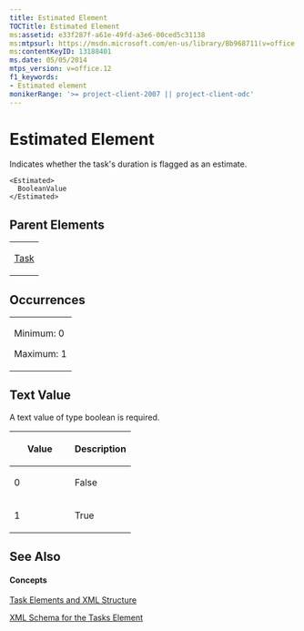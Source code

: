```yaml
---
title: Estimated Element
TOCTitle: Estimated Element
ms:assetid: e33f287f-a61e-49fd-a3e6-00ced5c31138
ms:mtpsurl: https://msdn.microsoft.com/en-us/library/Bb968711(v=office.12)
ms:contentKeyID: 13188401
ms.date: 05/05/2014
mtps_version: v=office.12
f1_keywords:
- Estimated element
monikerRange: '>= project-client-2007 || project-client-odc'
---
```


# Estimated Element




Indicates whether the task's duration is flagged as an estimate.

    <Estimated>
      BooleanValue
    </Estimated>

## Parent Elements

<table>
<colgroup>
<col style="width: 100%" />
</colgroup>
<tbody>
<tr class="odd">
<td><p><a href="bb968487(v=office.12).md">Task</a></p></td>
</tr>
</tbody>
</table>

## Occurrences

<table>
<colgroup>
<col style="width: 100%" />
</colgroup>
<tbody>
<tr class="odd">
<td><p>Minimum: 0</p>
<p>Maximum: 1</p></td>
</tr>
</tbody>
</table>

## Text Value

A text value of type boolean is required.

<table>
<colgroup>
<col style="width: 50%" />
<col style="width: 50%" />
</colgroup>
<thead>
<tr class="header">
<th><p>Value</p></th>
<th><p>Description</p></th>
</tr>
</thead>
<tbody>
<tr class="odd">
<td><p>0</p></td>
<td><p>False</p></td>
</tr>
<tr class="even">
<td><p>1</p></td>
<td><p>True</p></td>
</tr>
</tbody>
</table>

## See Also

#### Concepts

[Task Elements and XML Structure](bb968475\(v=office.12\).md)

[XML Schema for the Tasks Element](bb968415\(v=office.12\).md)

